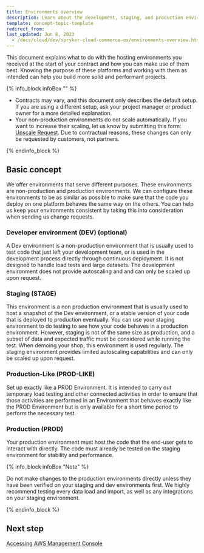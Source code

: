 ```yaml
---
title: Environments overview
description: Learn about the development, staging, and production environments of the Spryker Cloud Commerce OS
template: concept-topic-template
redirect_from:
last_updated: Jun 8, 2023
  - /docs/cloud/dev/spryker-cloud-commerce-os/environments-overview.html
---
```


This document explains what to do with the hosting environments you received at the start of your contract and how you can make use of them best. Knowing the purpose of these platforms and working with them as intended can help you build more solid and performant projects.

{% info_block infoBox "" %}

* Contracts may vary, and this document only describes the default setup. If you are using a different setup, ask your project manager or product owner for a more detailed explanation.
* Your non-production environments do not scale automatically. If you want to increase their scaling, let us know by submitting this form: [Upscale Request](https://support.spryker.com/s/hosting-change-requests/environment-upscaling). Due to contractual reasons, these changes can only be requested by customers, not partners.

{% endinfo_block %}

## Basic concept

We offer environments that serve different purposes. These environments are non-production and production environments. We can configure these environments to be as similar as possible to make sure that the code you deploy on one platform behaves the same way on the others. You can help us keep your environments consistent by taking this into consideration when sending us change requests.

### Developer environment (DEV) (optional)

A Dev environment is a non-production environment that is usually used to test code that just left your development team, or is used in the development process directly through continuous deployment. It is not designed to handle load tests and large datasets. The development environment does not provide autoscaling and and can only be scaled up upon request.

### Staging (STAGE)
This environment is a non production environment that is usually used to host a snapshot of the Dev environment, or a stable version of your code that is deployed to production eventually. You can use your staging environment to do testing to see how your code behaves in a production environment. However, staging is not of the same size as production, and a subset of data and expected traffic must be considered while running the test. When demoing your shop, this environment is used regularly. The staging environment provides limited autoscaling capabilities and can only be scaled up upon request.

### Production-Like (PROD-LIKE)
Set up exactly like a PROD Environment. It is intended to carry out temporary load testing and other connected activities in order to ensure that those activities are performed in an Environment that behaves exactly like the PROD Environment but is only available for a short time period to perform the necessary test.

### Production (PROD)

Your production environment must host the code that the end-user gets to interact with directly. The code must already be tested on the staging environment for stability and performance.

{% info_block infoBox "Note" %}

Do not make changes to the production environments directly unless they have been verified on your staging and dev environments first.
We highly recommend testing every data load and import, as well as any integrations on your staging environment.

{% endinfo_block %}

## Next step
[Accessing AWS Management Console](/docs/ca/dev/access/access-the-aws-management-console.html)
